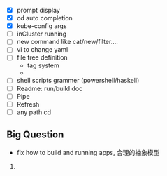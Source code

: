 * [x] prompt display
* [x] cd auto completion
* [x] kube-config args
* [ ] inCluster running
* [ ] new command like cat/new/filter....
* [ ] vi to change yaml
* [ ] file tree definition
    * tag system
    * ​
* [ ] shell scripts grammer (powershell/haskell)
* [ ] Readme: run/build doc
* [ ] Pipe
* [ ] Refresh
* [ ] any path cd
## Big Question

* fix how to build and running apps, 合理的抽象模型

1. ​